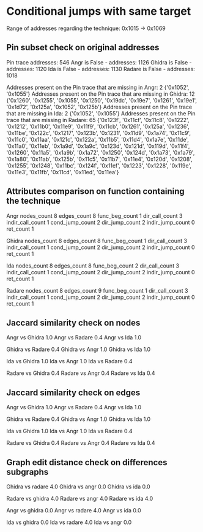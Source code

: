 # Conditional jumps with same target


Range of addresses regarding the technique: 0x1015 -> 0x1069


## Pin subset check on original addresses


Pin trace addresses: 546
Angr is False - addresses: 1126
Ghidra is False - addresses: 1120
Ida is False - addresses: 1130
Radare is False - addresses: 1018


Addresses present on the Pin trace that are missing in Angr: 2
{'0x1052', '0x1055'}
Addresses present on the Pin trace that are missing in Ghidra: 12
{'0x1260', '0x1255', '0x1055', '0x1250', '0x19dc', '0x19e7', '0x1261', '0x19e1', '0x1d72', '0x125a', '0x1052', '0x125b'}
Addresses present on the Pin trace that are missing in Ida: 2
{'0x1052', '0x1055'}
Addresses present on the Pin trace that are missing in Radare: 65
{'0x123f', '0x11cf', '0x11c8', '0x1222', '0x1212', '0x11b0', '0x11e9', '0x11f9', '0x11cb', '0x1261', '0x125a', '0x1236', '0x11be', '0x122c', '0x1217', '0x123b', '0x1231', '0x11d9', '0x1a74', '0x11c9', '0x11c0', '0x11aa', '0x121c', '0x122a', '0x11b5', '0x11d4', '0x1a7e', '0x11de', '0x11a0', '0x11eb', '0x1a9d', '0x1a9c', '0x123d', '0x121d', '0x119d', '0x11f4', '0x1260', '0x11a5', '0x1a9b', '0x1a72', '0x1250', '0x124d', '0x1a73', '0x1a79', '0x1a80', '0x11ab', '0x125b', '0x11c5', '0x11b7', '0x11e4', '0x120d', '0x1208', '0x1255', '0x1248', '0x11bc', '0x124f', '0x11ef', '0x1223', '0x1228', '0x119e', '0x11e3', '0x11fb', '0x11cd', '0x11ed', '0x11ea'}


## Attributes comparison on function containing the technique


Angr
nodes_count 8
edges_count 8
func_beg_count 1
dir_call_count 3
indir_call_count 1
cond_jump_count 2
dir_jump_count 2
indir_jump_count 0
ret_count 1

Ghidra
nodes_count 8
edges_count 8
func_beg_count 1
dir_call_count 3
indir_call_count 1
cond_jump_count 2
dir_jump_count 2
indir_jump_count 0
ret_count 1

Ida
nodes_count 8
edges_count 8
func_beg_count 2
dir_call_count 3
indir_call_count 1
cond_jump_count 2
dir_jump_count 2
indir_jump_count 0
ret_count 1

Radare
nodes_count 8
edges_count 9
func_beg_count 1
dir_call_count 3
indir_call_count 1
cond_jump_count 2
dir_jump_count 2
indir_jump_count 0
ret_count 1

## Jaccard similarity check on nodes


Angr vs Ghidra 1.0
Angr vs Radare 0.4
Angr vs Ida 1.0


Ghidra vs Radare 0.4
Ghidra vs Angr 1.0
Ghidra vs Ida 1.0


Ida vs Ghidra 1.0
Ida vs Angr 1.0
Ida vs Radare 0.4


Radare vs Ghidra 0.4
Radare vs Angr 0.4
Radare vs Ida 0.4


## Jaccard similarity check on edges


Angr vs Ghidra 1.0
Angr vs Radare 0.4
Angr vs Ida 1.0


Ghidra vs Radare 0.4
Ghidra vs Angr 1.0
Ghidra vs Ida 1.0


Ida vs Ghidra 1.0
Ida vs Angr 1.0
Ida vs Radare 0.4


Radare vs Ghidra 0.4
Radare vs Angr 0.4
Radare vs Ida 0.4


## Graph edit distance check on differences subgraphs


Ghidra vs radare 4.0
Ghidra vs angr 0.0
Ghidra vs ida 0.0


Radare vs ghidra 4.0
Radare vs angr 4.0
Radare vs ida 4.0


Angr vs ghidra 0.0
Angr vs radare 4.0
Angr vs ida 0.0


Ida vs ghidra 0.0
Ida vs radare 4.0
Ida vs angr 0.0
